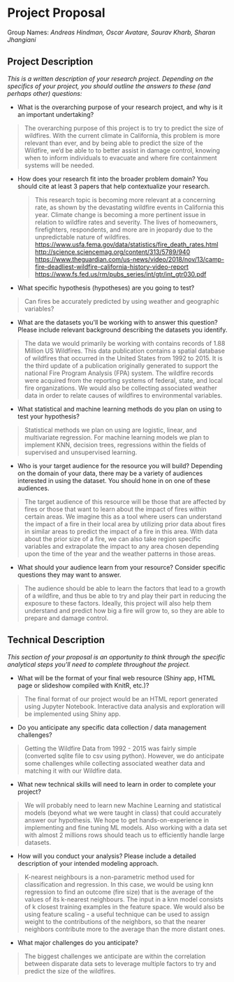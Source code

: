  # Project Proposal
Group Names: _Andreas Hindman, Oscar Avatare, Saurav Kharb, Sharan Jhangiani_

## Project Description
_This is a written description of your research project. Depending on the specifics of your project, you should outline the answers to these (and perhaps other) questions:_


- What is the overarching purpose of your research project, and why is it an important undertaking?
>The overarching purpose of this project is to try to predict the size of wildfires. With the current climate in California, this problem is more relevant than ever, and by being able to predict the size of the Wildfire, we’d be able to to better assist in damage control, knowing when to inform individuals to evacuate and where fire containment systems will be needed.

- How does your research fit into the broader problem domain? You should cite at least 3 papers that help contextualize your research.

  >This research topic is becoming more relevant at a concerning rate, as shown by the devastating wildfire events in California this year. Climate change is becoming a more pertinent issue in relation to wildfire rates and severity. The lives of homeowners, firefighters, respondents, and more are in jeopardy due to the unpredictable nature of wildfires.
		https://www.usfa.fema.gov/data/statistics/fire_death_rates.html
        http://science.sciencemag.org/content/313/5789/940
        https://www.theguardian.com/us-news/video/2018/nov/13/camp-fire-deadliest-wildfire-california-history-video-report
        https://www.fs.fed.us/rm/pubs_series/int/gtr/int_gtr030.pdf


- What specific hypothesis (hypotheses) are you going to test?
 >Can fires be accurately predicted by using weather and geographic variables?

- What are the datasets you'll be working with to answer this question? Please include relevant background describing the datasets you identify.
>The data we would primarily be working with contains records of 1.88 Million US Wildfires. This data publication contains a spatial database of wildfires that occurred in the United States from 1992 to 2015. It is the third update of a publication originally generated to support the national Fire Program Analysis (FPA) system. The wildfire records were acquired from the reporting systems of federal, state, and local fire organizations. We would also be collecting associated weather data in order to relate  causes of wildfires to environmental variables.


- What statistical and machine learning methods do you plan on using to test your hypothesis?
>Statistical methods we plan on using are logistic, linear, and multivariate regression. For machine learning models we plan to implement KNN, decision trees, regressions within the fields of supervised and unsupervised learning.  

- Who is your target audience for the resource you will build? Depending on the domain of your data, there may be a variety of audiences interested in using the dataset. You should hone in on one of these audiences.
>The target audience of this resource will be those that are affected by fires or those that want to learn about the impact of fires within certain areas. We imagine this as a tool where users can understand the impact of a fire in their local area by utilizing prior data about fires in similar areas to predict the impact of a fire in this area. With data about the prior size of a fire, we can also take region specific variables and extrapolate the impact to any area chosen depending upon the time of the year and the weather patterns in those areas.

- What should your audience learn from your resource? Consider specific questions they may want to answer.
>The audience should be able to learn the factors that lead to a growth of a wildfire, and thus be able to try and play their part in reducing the exposure to these factors. Ideally, this project will also help them understand and predict how big a fire will grow to, so they are able to prepare and damage control.

## Technical Description
_This section of your proposal is an opportunity to think through the specific analytical steps you'll need to complete throughout the project._

- What will be the format of your final web resource (Shiny app, HTML page or slideshow compiled with KnitR, etc.)?
>The final format of our project would be an HTML report generated using Jupyter Notebook. Interactive data analysis and exploration will be implemented using Shiny app.

- Do you anticipate any specific data collection / data management challenges?
>Getting the Wildfire Data from 1992 - 2015 was fairly simple (converted sqlite file to csv using python). However, we do anticipate some challenges while collecting associated weather data and matching it with our Wildfire data.

- What new technical skills will need to learn in order to complete your project?
>We will probably need to learn new Machine Learning and statistical models (beyond what we were taught in class) that could accurately answer our hypothesis. We hope to get hands-on-experience in implementing and fine tuning ML models. Also working with a data set with almost 2 millions rows should teach us to efficiently handle large datasets.

- How will you conduct your analysis? Please include a detailed description of your intended modeling approach.
>K-nearest neighbours is a non-parametric method used for classification and regression. In this case, we would be using knn regression to find an outcome (fire size) that is the average of the values of its k-nearest neighbours. The input in a knn model consists of k closest training examples in the feature space. We would also be using feature scaling - a useful technique can be used to assign weight to the contributions of the neighbors, so that the nearer neighbors contribute more to the average than the more distant ones.

- What major challenges do you anticipate?
>The biggest challenges we anticipate are within the correlation between disparate data sets to leverage multiple factors to try and predict the size of the wildfires.
